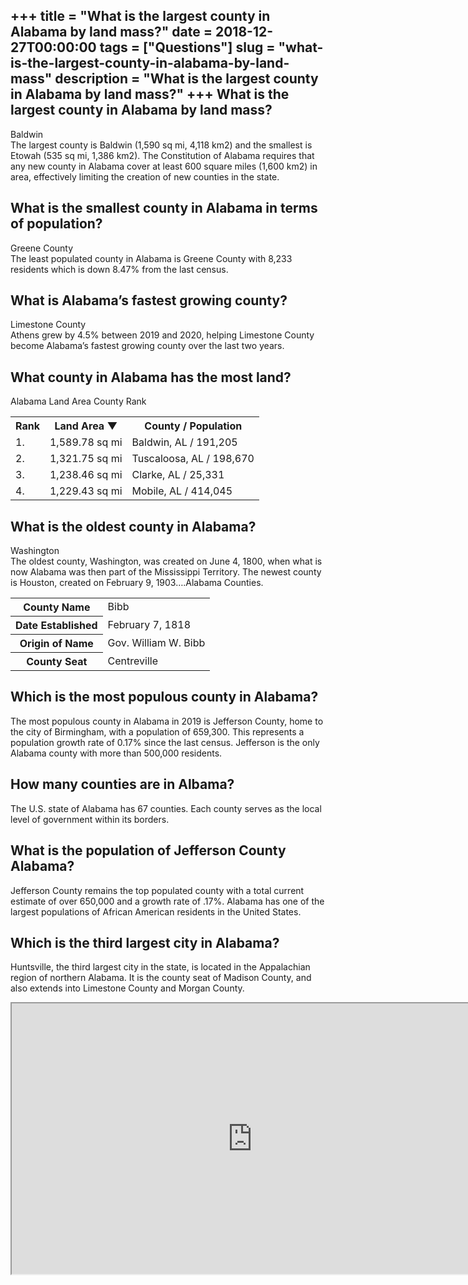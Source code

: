 +++
title = "What is the largest county in Alabama by land mass?"
date = 2018-12-27T00:00:00
tags = ["Questions"]
slug = "what-is-the-largest-county-in-alabama-by-land-mass"
description = "What is the largest county in Alabama by land mass?"
+++
What is the largest county in Alabama by land mass?
---------------------------------------------------

Baldwin  
The largest county is Baldwin (1,590 sq mi, 4,118 km2) and the smallest is Etowah (535 sq mi, 1,386 km2). The Constitution of Alabama requires that any new county in Alabama cover at least 600 square miles (1,600 km2) in area, effectively limiting the creation of new counties in the state.

What is the smallest county in Alabama in terms of population?
--------------------------------------------------------------

Greene County  
The least populated county in Alabama is Greene County with 8,233 residents which is down 8.47% from the last census.

What is Alabama’s fastest growing county?
-----------------------------------------

Limestone County  
Athens grew by 4.5% between 2019 and 2020, helping Limestone County become Alabama’s fastest growing county over the last two years.

What county in Alabama has the most land?
-----------------------------------------

Alabama Land Area County Rank

<table><tr><th>Rank</th><th>Land Area ▼</th><th>County / Population</th></tr><tr><td>1.</td><td>1,589.78 sq mi</td><td>Baldwin, AL / 191,205</td></tr><tr><td>2.</td><td>1,321.75 sq mi</td><td>Tuscaloosa, AL / 198,670</td></tr><tr><td>3.</td><td>1,238.46 sq mi</td><td>Clarke, AL / 25,331</td></tr><tr><td>4.</td><td>1,229.43 sq mi</td><td>Mobile, AL / 414,045</td></tr></table>

What is the oldest county in Alabama?
-------------------------------------

Washington  
The oldest county, Washington, was created on June 4, 1800, when what is now Alabama was then part of the Mississippi Territory. The newest county is Houston, created on February 9, 1903….Alabama Counties.

<table><tr><th>County Name</th><td>Bibb</td></tr><tr><th>Date Established</th><td>February 7, 1818</td></tr><tr><th>Origin of Name</th><td>Gov. William W. Bibb</td></tr><tr><th>County Seat</th><td>Centreville</td></tr></table>

Which is the most populous county in Alabama?
---------------------------------------------

The most populous county in Alabama in 2019 is Jefferson County, home to the city of Birmingham, with a population of 659,300. This represents a population growth rate of 0.17% since the last census. Jefferson is the only Alabama county with more than 500,000 residents.

How many counties are in Albama?
--------------------------------

The U.S. state of Alabama has 67 counties. Each county serves as the local level of government within its borders.

What is the population of Jefferson County Alabama?
---------------------------------------------------

Jefferson County remains the top populated county with a total current estimate of over 650,000 and a growth rate of .17%. Alabama has one of the largest populations of African American residents in the United States.

Which is the third largest city in Alabama?
-------------------------------------------

Huntsville, the third largest city in the state, is located in the Appalachian region of northern Alabama. It is the county seat of Madison County, and also extends into Limestone County and Morgan County.

<iframe allow="accelerometer; autoplay; clipboard-write; encrypted-media; gyroscope; picture-in-picture" allowfullscreen="" class="__youtube_prefs__  epyt-is-override  no-lazyload" data-no-lazy="1" data-origheight="433" data-origwidth="770" data-skipgform_ajax_framebjll="" height="433" id="_ytid_76652" loading="lazy" src="https://www.youtube.com/embed/7Mw08g9YY4o?enablejsapi=1&autoplay=0&cc_load_policy=0&cc_lang_pref=&iv_load_policy=1&loop=0&modestbranding=0&rel=1&fs=1&playsinline=0&autohide=2&theme=dark&color=red&controls=1&" title="YouTube player" width="770"></iframe>